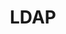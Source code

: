 ---
title: LDAP
linkTitle: "LDAP"
weight: 9
description: >
  LightWeight Directory Access Protocol
---